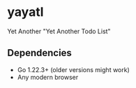 # yayatl

Yet Another "Yet Another Todo List"

## Dependencies

* Go 1.22.3+ (older versions might work)
* Any modern browser
